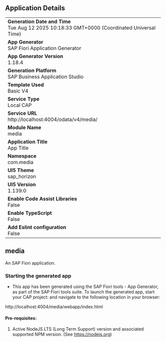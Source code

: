 ## Application Details
|               |
| ------------- |
|**Generation Date and Time**<br>Tue Aug 12 2025 10:18:33 GMT+0000 (Coordinated Universal Time)|
|**App Generator**<br>SAP Fiori Application Generator|
|**App Generator Version**<br>1.18.4|
|**Generation Platform**<br>SAP Business Application Studio|
|**Template Used**<br>Basic V4|
|**Service Type**<br>Local CAP|
|**Service URL**<br>http://localhost:4004/odata/v4/media/|
|**Module Name**<br>media|
|**Application Title**<br>App Title|
|**Namespace**<br>com.media|
|**UI5 Theme**<br>sap_horizon|
|**UI5 Version**<br>1.139.0|
|**Enable Code Assist Libraries**<br>False|
|**Enable TypeScript**<br>False|
|**Add Eslint configuration**<br>False|

## media

An SAP Fiori application.

### Starting the generated app

-   This app has been generated using the SAP Fiori tools - App Generator, as part of the SAP Fiori tools suite.  To launch the generated app, start your CAP project:  and navigate to the following location in your browser:

http://localhost:4004/media/webapp/index.html

#### Pre-requisites:

1. Active NodeJS LTS (Long Term Support) version and associated supported NPM version.  (See https://nodejs.org)


